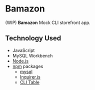 # Bamazon

(WIP) **Bamazon** Mock CLI storefront app.

## Technology Used

- JavaScript
- MySQL Workbench
- [Node.js](https://nodejs.org/en/)
- [npm](https://www.npmjs.com) packages
  - [mysql](https://www.npmjs.com/package/mysql)
  - [Inquirer.js](https://www.npmjs.com/package/inquirer)
  - [CLI Table](https://www.npmjs.com/package/cli-table)
